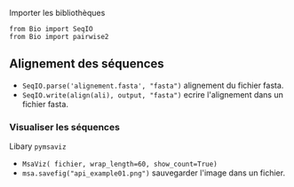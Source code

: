 Importer les bibliothèques
```
from Bio import SeqIO
from Bio import pairwise2
```

## Alignement des séquences

* `SeqIO.parse('alignement.fasta', "fasta")` alignement du fichier fasta.
* `SeqIO.write(align(ali), output, "fasta")` ecrire l'alignement dans un fichier fasta.

### Visualiser les séquences

Libary `pymsaviz`

* `MsaViz( fichier, wrap_length=60, show_count=True)`
* `msa.savefig("api_example01.png")` sauvegarder l'image dans un fichier.
